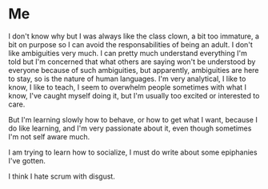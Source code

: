 Me
===
I don't know why but I was always like the class clown, a bit too immature, a bit on purpose so I can avoid the responsabilities of being an adult. I don't like ambiguities very much. I can pretty much understand everything I'm told but I'm concerned that what others are saying won't be understood by everyone because of such ambiguities, but apparently, ambiguities are here to stay, so is the nature of human languages. I'm very analytical, I like to know, I like to teach, I seem to overwhelm people sometimes with what I know, I've caught myself doing it, but I'm usually too excited or interested to care.

But I'm learning slowly how to behave, or how to get what I want, because I do like learning, and I'm very passionate about it, even though sometimes I'm not self aware much.

I am trying to learn how to socialize, I must do write about some epiphanies I've gotten.

I think I hate scrum with disgust.
